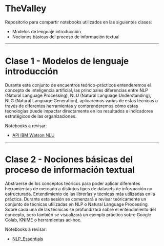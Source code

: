 # TheValley

Repositorio para compartir notebooks utilizados en las siguientes clases:
- Modelos de lenguaje introducción 
- Nociones básicas del proceso de información textual 

-------------------------

# Clase 1 - Modelos de lenguaje introducción 

Durante este conjunto de encuentros teórico-prácticos entenderemos el concepto de inteligencia artificial, las principales diferencias entre NLP (Natural Language Processing), NLU (Natural Language Understanding), NLG (Natural Language Generation), aplicaremos varias de estas técnicas a través de diferentes herramientas y comprenderemos cómo estas tecnologías puede impactar directamente en los resultados e indicadores estratégicos de las organizaciones. 

Notebooks a revisar:
- [API IBM Watson NLU](https://colab.research.google.com/drive/1x2vmQHSF4b-qfjcNq2AS_FUd_gvVbXhR?usp=sharing)

-------------------------

# Clase 2 - Nociones básicas del proceso de información textual 

Abstraerse de los conceptos teóricos para poder aplicar diferentes herramientas de mercado a distintos tipos de datasets de información no estructurada. Entendimiento de las librerías y técnicas más utilizadas en la práctica. Durante esta sesión se comenzará a revisar teóricamente un conjunto de técnicas utilizadas en NLP o Natural Language Processing. Sobre cada una de las técnicas se profundizará sobre el entendimiento del concepto, pero también se visualizará un ejemplo práctico sobre Google Colab, KNIME o herramientas ad-hoc.

Notebooks a revisar:
- [NLP_Essentials](https://colab.research.google.com/drive/1hn8QQH5H4_WcdX0t3zPuHMLieFA2MVd8?usp=sharing)
